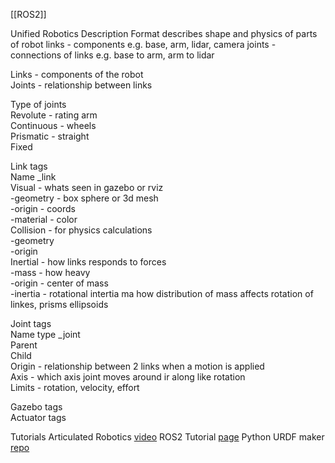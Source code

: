 [[ROS2]]

Unified Robotics Description Format
describes shape and physics of parts of robot
links - components e.g. base, arm, lidar, camera
joints - connections of links e.g. base to arm, arm to lidar

Links - components of the robot  
Joints - relationship between links  
  
Type of joints  
Revolute - rating arm  
Continuous - wheels  
Prismatic - straight  
Fixed  
  
Link tags  
Name _link  
Visual - whats seen in gazebo or rviz  
-geometry - box sphere or 3d mesh  
-origin - coords  
-material - color  
Collision - for physics calculations  
-geometry  
-origin  
Inertial - how links responds to forces  
-mass - how heavy  
-origin - center of mass  
-inertia - rotational intertia ma how distribution of mass affects rotation of linkes, prisms ellipsoids  
  
Joint tags  
Name type _joint  
Parent  
Child  
Origin - relationship between 2 links when a motion is applied  
Axis - which axis joint moves around ir along like rotation  
Limits - rotation, velocity, effort  
  
Gazebo tags  
Actuator tags

Tutorials
Articulated Robotics [video](https://www.youtube.com/watch?v=BcjHyhV0kIs)
ROS2 Tutorial [page](https://docs.ros.org/en/humble/Tutorials/Intermediate/URDF/Building-a-Visual-Robot-Model-with-URDF-from-Scratch.html)
Python URDF maker [repo](https://github.com/hauptmech/odio_urdf)
